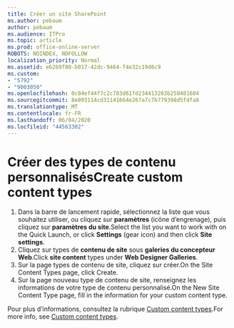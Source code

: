 ```yaml
---
title: Créer un site SharePoint
ms.author: pebaum
author: pebaum
ms.audience: ITPro
ms.topic: article
ms.prod: office-online-server
ROBOTS: NOINDEX, NOFOLLOW
localization_priority: Normal
ms.assetid: e62b9f80-b017-42dc-9464-f4e32c19d6c9
ms.custom:
- "5792"
- "9003050"
ms.openlocfilehash: 0c04ef44f7c2c783d61fd234413263b250481604
ms.sourcegitcommit: 8e093114cd31141664e267a7c7b779398d5fdfa8
ms.translationtype: MT
ms.contentlocale: fr-FR
ms.lasthandoff: 06/04/2020
ms.locfileid: "44563302"
---
```

# <a name="create-custom-content-types"></a><span data-ttu-id="27d54-102">Créer des types de contenu personnalisés</span><span class="sxs-lookup"><span data-stu-id="27d54-102">Create custom content types</span></span>

1. <span data-ttu-id="27d54-103">Dans la barre de lancement rapide, sélectionnez la liste que vous souhaitez utiliser, ou cliquez sur **paramètres** (icône d’engrenage), puis cliquez sur **paramètres du site**.</span><span class="sxs-lookup"><span data-stu-id="27d54-103">Select the list you want to work with on the Quick Launch, or click **Settings**  (gear icon) and then click  **Site settings**.</span></span>
2. <span data-ttu-id="27d54-104">Cliquez sur types de **contenu de site** sous **galeries du concepteur Web**.</span><span class="sxs-lookup"><span data-stu-id="27d54-104">Click **site content**  types under  **Web Designer Galleries**.</span></span>
3. <span data-ttu-id="27d54-105">Sur la page types de contenu de site, cliquez sur créer.</span><span class="sxs-lookup"><span data-stu-id="27d54-105">On the Site Content Types page, click Create.</span></span>
4. <span data-ttu-id="27d54-106">Sur la page nouveau type de contenu de site, renseignez les informations de votre type de contenu personnalisé.</span><span class="sxs-lookup"><span data-stu-id="27d54-106">On the New Site Content Type page, fill in the information for your custom content type.</span></span>

<span data-ttu-id="27d54-107">Pour plus d’informations, consultez la rubrique [Custom content types](https://support.microsoft.com/office/e1277a2e-a1e8-4473-9126-91a0647766e5#__toc323548991).</span><span class="sxs-lookup"><span data-stu-id="27d54-107">For more info, see  [Custom content types](https://support.microsoft.com/office/e1277a2e-a1e8-4473-9126-91a0647766e5#__toc323548991).</span></span>